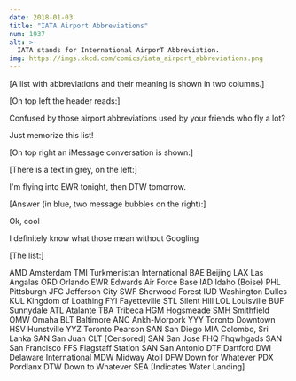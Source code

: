 ```yaml
---
date: 2018-01-03
title: "IATA Airport Abbreviations"
num: 1937
alt: >-
  IATA stands for International AirporT Abbreviation.
img: https://imgs.xkcd.com/comics/iata_airport_abbreviations.png
---
```

[A list with abbreviations and their meaning is shown in two columns.]

[On top left the header reads:]

Confused by those airport abbreviations used by your friends who fly a lot?

Just memorize this list!

[On top right an iMessage conversation is shown:]

[There is a text in grey, on the left:]

I'm flying into EWR tonight, then DTW tomorrow.

[Answer (in blue, two message bubbles on the right):]

Ok, cool

I definitely know what those mean without Googling

[The list:]

AMD Amsterdam TMI Turkmenistan International BAE Beijing LAX Las Angalas ORD Orlando EWR Edwards Air Force Base IAD Idaho (Boise) PHL Pittsburgh JFC Jefferson City SWF Sherwood Forest IUD Washington Dulles KUL Kingdom of Loathing FYI Fayetteville STL Silent Hill LOL Louisville BUF Sunnydale ATL Atalante TBA Tribeca HGM Hogsmeade SMH Smithfield OMW Omaha BLT Baltimore ANC Ankh-Morpork YYY Toronto Downtown HSV Hunstville YYZ Toronto Pearson SAN San Diego MIA Colombo, Sri Lanka SAN San Juan CLT [Censored] SAN San Jose FHQ Fhqwhgads SAN San Francisco FFS Flagstaff Station SAN San Antonio DTF Dartford DWI Delaware International MDW Midway Atoll DFW Down for Whatever PDX Pordlanx DTW Down to Whatever SEA [Indicates Water Landing]